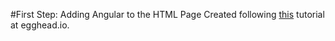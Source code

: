 #First Step: Adding Angular to the HTML Page
Created following [this](https://egghead.io/lessons/first-step-adding-to-project) tutorial at egghead.io.
